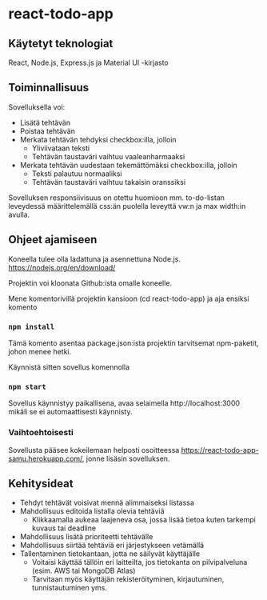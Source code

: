 # react-todo-app

## Käytetyt teknologiat

React, Node.js, Express.js ja Material UI -kirjasto

## Toiminnallisuus

Sovelluksella voi:
- Lisätä tehtävän
- Poistaa tehtävän
- Merkata tehtävän tehdyksi checkbox:illa, jolloin
  - Yliviivataan teksti
  - Tehtävän taustaväri vaihtuu vaaleanharmaaksi
- Merkata tehtävän uudestaan tekemättömäksi checkbox:illa, jolloin
  - Teksti palautuu normaaliksi
  - Tehtävän taustaväri vaihtuu takaisin oranssiksi

Sovelluksen responsiivisuus on otettu huomioon mm. to-do-listan leveydessä määrittelemällä css:än puolella leveyttä vw:n ja max width:in avulla.

## Ohjeet ajamiseen

Koneella tulee olla ladattuna ja asennettuna Node.js. https://nodejs.org/en/download/

Projektin voi kloonata Github:ista omalle koneelle. 

Mene komentorivillä projektin kansioon (cd react-todo-app) ja aja ensiksi komento

### `npm install` 

Tämä komento asentaa package.json:ista projektin tarvitsemat npm-paketit, johon menee hetki.

Käynnistä sitten sovellus komennolla

### `npm start`

Sovellus käynnistyy paikallisena, avaa selaimella http://localhost:3000 mikäli se ei automaattisesti käynnisty. 

### Vaihtoehtoisesti

Sovellusta pääsee kokeilemaan helposti osoitteessa https://react-todo-app-samu.herokuapp.com/, jonne lisäsin sovelluksen. 

## Kehitysideat

- Tehdyt tehtävät voisivat mennä alimmaiseksi listassa
- Mahdollisuus editoida listalla olevia tehtäviä
  - Klikkaamalla aukeaa laajeneva osa, jossa lisää tietoa kuten tarkempi kuvaus tai deadline 
- Mahdollisuus lisätä prioriteetti tehtävälle
- Mahdollisuus siirtää tehtäviä eri järjestykseen vetämällä
- Tallentaminen tietokantaan, jotta ne säilyvät käyttäjälle 
  - Voitaisi käyttää tällöin eri laitteilta, jos tietokanta on pilvipalveluna (esim. AWS tai MongoDB Atlas)
  - Tarvitaan myös käyttäjän rekisteröityminen, kirjautuminen, tunnistautuminen yms.
